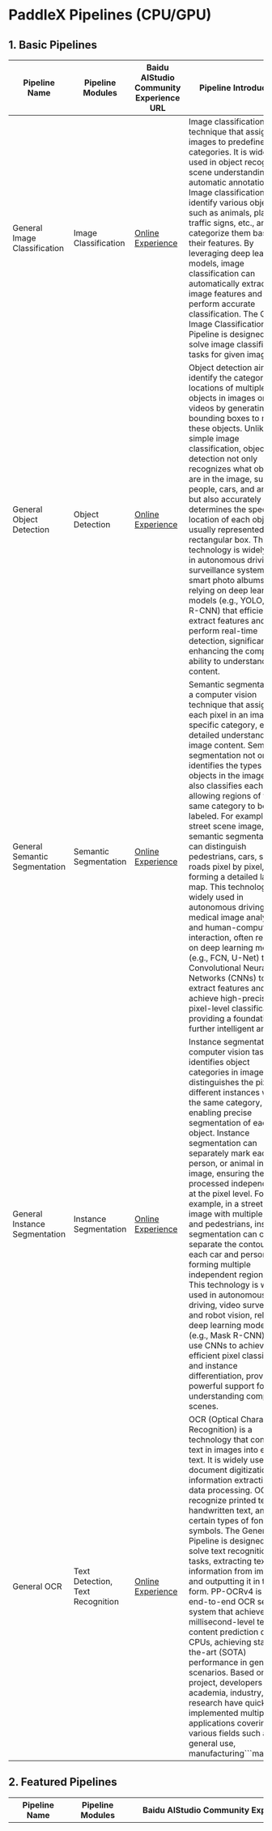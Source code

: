 # PaddleX Pipelines (CPU/GPU)

## 1. Basic Pipelines

| Pipeline Name | Pipeline Modules | Baidu AIStudio Community Experience URL | Pipeline Introduction | Applicable Scenarios |
|-|-|-|-|-|
| General Image Classification | Image Classification | [Online Experience](https://aistudio.baidu.com/community/app/100061/webUI) | Image classification is a technique that assigns images to predefined categories. It is widely used in object recognition, scene understanding, and automatic annotation. Image classification can identify various objects such as animals, plants, traffic signs, etc., and categorize them based on their features. By leveraging deep learning models, image classification can automatically extract image features and perform accurate classification. The General Image Classification Pipeline is designed to solve image classification tasks for given images. | Automatic classification and recognition of product images, real-time monitoring of unqualified products on production lines, personnel recognition in security surveillance |
| General Object Detection | Object Detection | [Online Experience](https://aistudio.baidu.com/community/app/70230/webUI) | Object detection aims to identify the categories and locations of multiple objects in images or videos by generating bounding boxes to mark these objects. Unlike simple image classification, object detection not only recognizes what objects are in the image, such as people, cars, and animals, but also accurately determines the specific location of each object, usually represented by a rectangular box. This technology is widely used in autonomous driving, surveillance systems, and smart photo albums, relying on deep learning models (e.g., YOLO, Faster R-CNN) that efficiently extract features and perform real-time detection, significantly enhancing the computer's ability to understand image content. | Tracking moving objects in video surveillance, vehicle detection in autonomous driving, defect detection in industrial manufacturing, shelf product detection in retail |
| General Semantic Segmentation | Semantic Segmentation | [Online Experience](https://aistudio.baidu.com/community/app/100062/webUI?source=appCenter) | Semantic segmentation is a computer vision technique that assigns each pixel in an image to a specific category, enabling detailed understanding of image content. Semantic segmentation not only identifies the types of objects in the image but also classifies each pixel, allowing regions of the same category to be fully labeled. For example, in a street scene image, semantic segmentation can distinguish pedestrians, cars, sky, and roads pixel by pixel, forming a detailed label map. This technology is widely used in autonomous driving, medical image analysis, and human-computer interaction, often relying on deep learning models (e.g., FCN, U-Net) that use Convolutional Neural Networks (CNNs) to extract features and achieve high-precision pixel-level classification, providing a foundation for further intelligent analysis. | Analysis of satellite images in Geographic Information Systems, segmentation of obstacles and passable areas in robot vision, separation of foreground and background in film production |
| General Instance Segmentation | Instance Segmentation | [Online Experience](https://aistudio.baidu.com/community/app/100063/webUI) | Instance segmentation is a computer vision task that identifies object categories in images and distinguishes the pixels of different instances within the same category, enabling precise segmentation of each object. Instance segmentation can separately mark each car, person, or animal in an image, ensuring they are processed independently at the pixel level. For example, in a street scene image with multiple cars and pedestrians, instance segmentation can clearly separate the contours of each car and person, forming multiple independent region labels. This technology is widely used in autonomous driving, video surveillance, and robot vision, relying on deep learning models (e.g., Mask R-CNN) that use CNNs to achieve efficient pixel classification and instance differentiation, providing powerful support for understanding complex scenes. | Crowd counting in malls, counting crops or fruits in agricultural intelligence, selecting and segmenting specific objects in image editing |
| General OCR | Text Detection, Text Recognition | [Online Experience](https://aistudio.baidu.com/community/app/91660/webUI?source=appMineRecent) | OCR (Optical Character Recognition) is a technology that converts text in images into editable text. It is widely used in document digitization, information extraction, and data processing. OCR can recognize printed text, handwritten text, and even certain types of fonts and symbols. The General OCR Pipeline is designed to solve text recognition tasks, extracting text information from images and outputting it in text form. PP-OCRv4 is an end-to-end OCR serial system that achieves millisecond-level text content prediction on CPUs, achieving state-of-the-art (SOTA) performance in general scenarios. Based on this project, developers from academia, industry, and research have quickly implemented multiple OCR applications covering various fields such as general use, manufacturing```markdown
## 2. Featured Pipelines

| Pipeline Name | Pipeline Modules | Baidu AIStudio Community Experience Link | Pipeline Introduction | Applicable Scenarios |
|-|-|-|-|-|
| Semi-supervised Learning for Large Models - Image Classification | Semi-supervised Learning for Large Models - Image Classification | [Online Experience](https://aistudio.baidu.com/community/app/100061/webUI) | Image classification is a technique that assigns images to predefined categories. It is widely used in object recognition, scene understanding, and automatic annotation. Image classification can identify various objects such as animals, plants, traffic signs, and categorize them based on their features. By leveraging deep learning models, image classification can automatically extract image features and perform accurate classification. The general image classification pipeline is designed to solve image classification tasks for given images. | When training data is insufficient, for tasks such as commodity image classification, artwork style classification, crop disease and pest identification, animal species recognition, and classification of land, water bodies, and buildings in satellite remote sensing images. |
| Semi-supervised Learning for Large Models - Object Detection | Semi-supervised Learning for Large Models - Object Detection | [Online Experience](https://aistudio.baidu.com/community/app/70230/webUI) | The semi-supervised learning for large models - object detection pipeline is a unique offering from PaddlePaddle. It utilizes a joint training approach with large and small models, leveraging a small amount of labeled data and a large amount of unlabeled data to enhance model accuracy, significantly reducing the costs of manual model iteration and data annotation. The figure below demonstrates the performance of this pipeline on the COCO dataset with 10% labeled data. After training with this pipeline, the large model (RT-DETR-H) achieves an 8.4% higher accuracy (47.7% -> 56.1%) compared to direct training, setting a new state-of-the-art (SOTA) on this dataset. The small model (PicoDet-S) also achieves over 10% higher accuracy (18.3% -> 28.8%) compared to direct training. | When training data is insufficient, for tasks such as pedestrian, vehicle, and traffic sign detection in autonomous driving, enemy facility and equipment detection in military reconnaissance, and seabed organism detection in deep-sea exploration. |
| Semi-supervised Learning for Large Models - OCR | Text Detection & Large Model Semi-supervised Learning - Text Recognition | [Online Experience](https://aistudio.baidu.com/community/app/91660/webUI?source=appMineRecent) | The semi-supervised learning for large models - OCR pipeline is a unique OCR training pipeline from PaddlePaddle. It consists of a text detection model and a text recognition model working in tandem. The input image is first processed by the text detection model to obtain and rectify all text bounding boxes, which are then fed into the text recognition model to generate OCR text results. In the text recognition part, a joint training approach with large and small models is employed, utilizing a small amount of labeled data and a large amount of unlabeled data to enhance model accuracy, significantly reducing the costs of manual model iteration and data annotation. The figure below showcases the effects of this pipeline in two OCR application scenarios, demonstrating significant improvements for both large and small models in different settings. | When training data is insufficient, for tasks such as digitizing paper documents, reading and verifying personal information on IDs, passports, and driver's licenses, and recognizing product information in retail settings. |
| General Scene Information Extraction v2 | Text Detection & Text Recognition | [Online Experience](https://aistudio.baidu.com/community/app/91662?source=appCenter) | The General Scene Information Extraction Pipeline (PP-ChatOCRv2-common) is a unique intelligent analysis solution for complex documents from PaddlePaddle. It combines Large Language Models (LLM) and OCR technology, leveraging the Wenxin Knowledge Enhanced Large Language Model to integrate vast amounts of data and knowledge, achieving high accuracy and wide applicability. The system flow of PP-ChatOCRv2-common is as follows: Input the prediction image, send it to the general OCR system, predict text through text detection and text recognition models, perform vector retrieval between the predicted text and user queries to obtain relevant text information, and finally feed these text information into a prompt generator to recombine them into prompts for the Wenxin Large Model to generate prediction results. | Key information extraction from various scenarios such as ID cards, bank cards, household registration books, train tickets, and paper invoices. |
| Document Scene Information Extraction v2 | Layout Analysis, Text Detection, Text Recognition, Table Recognition | [Online Experience](https://aistudio.baidu.com/community/app/70303